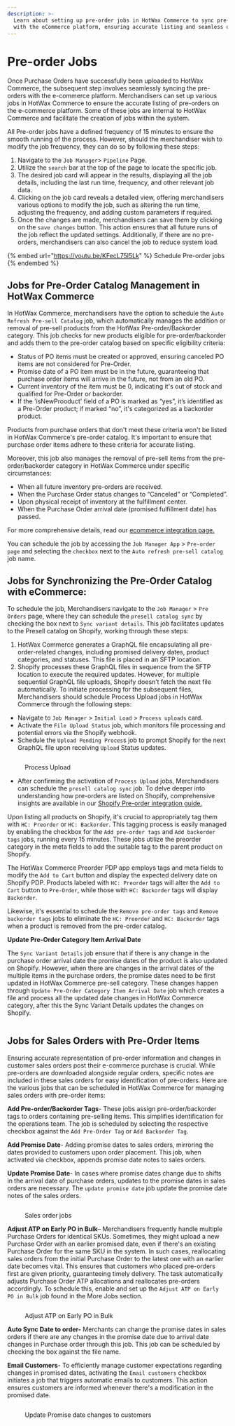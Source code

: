 ```yaml
---
description: >-
  Learn about setting up pre-order jobs in HotWax Commerce to sync pre-orders
  with the eCommerce platform, ensuring accurate listing and seamless operations
---
```


# Pre-order Jobs

Once Purchase Orders have successfully been uploaded to HotWax Commerce, the subsequent step involves seamlessly syncing the pre-orders with the e-commerce platform. Merchandisers can set up various jobs in HotWax Commerce to ensure the accurate listing of pre-orders on the e-commerce platform. Some of these jobs are internal to HotWax Commerce and facilitate the creation of jobs within the system.

All Pre-order jobs have a defined frequency of 15 minutes to ensure the smooth running of the process. However, should the merchandiser wish to modify the job frequency, they can do so by following these steps:

1. Navigate to the `Job Manager`> `Pipeline` Page.
2. Utilize the `search` bar at the top of the page to locate the specific job.
3. The desired job card will appear in the results, displaying all the job details, including the last run time, frequency, and other relevant job data.
4. Clicking on the job card reveals a detailed view, offering merchandisers various options to modify the job, such as altering the run time, adjusting the frequency, and adding custom parameters if required.
5. Once the changes are made, merchandisers can save them by clicking on the `save changes` button. This action ensures that all future runs of the job reflect the updated settings. Additionally, if there are no pre-orders, merchandisers can also cancel the job to reduce system load.

{% embed url="https://youtu.be/KFecL75l5Lk" %}
Schedule Pre-order jobs
{% endembed %}

## Jobs for Pre-Order Catalog Management in HotWax Commerce

In HotWax Commerce, merchandisers have the option to schedule the `Auto Refresh Pre-sell Catalog` job, which automatically manages the addition or removal of pre-sell products from the HotWax Pre-order/Backorder category. This job checks for new products eligible for pre-order/backorder and adds them to the pre-order catalog based on specific eligibility criteria:

* Status of PO items must be created or approved, ensuring canceled PO items are not considered for Pre-Order.
* Promise date of a PO item must be in the future, guaranteeing that purchase order items will arrive in the future, not from an old PO.
* Current inventory of the item must be 0, indicating it's out of stock and qualified for Pre-Order or backorder.
* If the 'isNewProoduct' field of a PO is marked as “yes”, it’s identified as a Pre-Order product; if marked “no”, it's categorized as a backorder product.

Products from purchase orders that don't meet these criteria won't be listed in HotWax Commerce's pre-order catalog. It's important to ensure that purchase order items adhere to these criteria for accurate listing.

Moreover, this job also manages the removal of pre-sell items from the pre-order/backorder category in HotWax Commerce under specific circumstances:

* When all future inventory pre-orders are received.
* When the Purchase Order status changes to “Canceled” or “Completed”.
* Upon physical receipt of inventory at the fulfillment center.
* When the Purchase Order arrival date (promised fulfillment date) has passed.

For more comprehensive details, read our [ecommerce integration page.](https://app.gitbook.com/s/HuLroZUG7riNx5fMTaPy/how-are-pre-orderable-and-backorderable-products-listed-or-delisted-on-shopify/presell-catalog-management)

You can schedule the job by accessing the `Job Manager App` > `Pre-order page` and selecting the `checkbox` next to the `Auto refresh pre-sell catalog` job name.

## Jobs for Synchronizing the Pre-Order Catalog with eCommerce:

To schedule the job, Merchandisers navigate to the `Job Manager` > `Pre Orders` page, where they can schedule the `presell catalog sync` by checking the box next to `Sync variant details`. This job facilitates updates to the Presell catalog on Shopify, working through these steps:

1. HotWax Commerce generates a GraphQL file encapsulating all pre-order-related changes, including promised delivery dates, product categories, and statuses. This file is placed in an SFTP location.
2. Shopify processes these GraphQL files in sequence from the SFTP location to execute the required updates. However, for multiple sequential GraphQL file uploads, Shopify doesn’t fetch the next file automatically. To initiate processing for the subsequent files, Merchandisers should schedule Process Upload jobs in HotWax Commerce through the following steps:

* Navigate to `Job Manager` > `Initial Load` > `Process uploads` card.
* Activate the `File Upload Status` job, which monitors file processing and potential errors via the Shopify webhook.
* Schedule the `Upload Pending Proces`s job to prompt Shopify for the next GraphQL file upon receiving `Upload` Status updates.

<figure><img src="../.gitbook/assets/job-manager.hotwax.io_pre-order (5).png" alt=""><figcaption><p>Process Upload</p></figcaption></figure>

* After confirming the activation of `Process Upload` jobs, Merchandisers can schedule the `presell catalog sync` job. To delve deeper into understanding how pre-orders are listed on Shopify, comprehensive insights are available in our [Shopify Pre-order integration guide.](https://app.gitbook.com/s/HuLroZUG7riNx5fMTaPy/how-are-pre-orderable-and-backorderable-products-listed-or-delisted-on-shopify/presell-catalog-synchronization)

Upon listing all products on Shopify, it's crucial to appropriately tag them with `HC: Preorder` or `HC: Backorder`. This tagging process is easily managed by enabling the checkbox for the `Add pre-order tags` and `Add backorder tags` jobs, running every 15 minutes. These jobs utilize the preorder category in the meta fields to add the suitable tag to the parent product on Shopify.

The HotWax Commerce Preorder PDP app employs tags and meta fields to modify the `Add to Cart` button and display the expected delivery date on Shopify PDP. Products labeled with `HC: Preorder` tags will alter the `Add to Cart` button to `Pre-Order`, while those with `HC: Backorder` tags will display `Backorder`.

Likewise, it's essential to schedule the `Remove pre-order tags` and `Remove backorder tags` jobs to eliminate the `HC: Preorder` and `HC: Backorder` tags when a product is removed from the pre-order catalog.

**Update Pre-Order Category Item Arrival Date**

The `Sync Variant Details` job ensure that if there is any change in the purchase order arrival date the promise dates of the product is also updated on Shopify. However, when there are changes in the arrival dates of the multiple items in the purchase orders, the promise dates need to be first updated in HotWax Commerce pre-sell category. These changes happen through `Update Pre-Order Category Item Arrival Date` job which creates a file and process all the updated date changes in HotWax Commerce category, after this the Sync Variant Details updates the changes on Shopify.

<figure><img src="../.gitbook/assets/job-manager.hotwax.io_pre-order (1).png" alt=""><figcaption></figcaption></figure>

## Jobs for Sales Orders with Pre-Order Items

Ensuring accurate representation of pre-order information and changes in customer sales orders post their e-commerce purchase is crucial. While pre-orders are downloaded alongside regular orders, specific notes are included in these sales orders for easy identification of pre-orders. Here are the various jobs that can be scheduled in HotWax Commerce for managing sales orders with pre-order items:

**Add Pre-order/Backorder Tags**- These jobs assign pre-order/backorder tags to orders containing pre-selling items. This simplifies identification for the operations team. The job is scheduled by selecting the respective checkbox against the `Add Pre-Order Tag` or `Add Backorder Tag`.

**Add Promise Date**- Adding promise dates to sales orders, mirroring the dates provided to customers upon order placement. This job, when activated via checkbox, appends promise date notes to sales orders.

**Update Promise Date**- In cases where promise dates change due to shifts in the arrival date of purchase orders, updates to the promise dates in sales orders are necessary. The `update promise date` job update the promise date notes of the sales orders.

<figure><img src="../.gitbook/assets/job-manager.hotwax.io_pre-order (2).png" alt=""><figcaption><p>Sales order jobs</p></figcaption></figure>

**Adjust ATP on Early PO in Bulk**– Merchandisers frequently handle multiple Purchase Orders for identical SKUs. Sometimes, they might upload a new Purchase Order with an earlier promised date, even if there's an existing Purchase Order for the same SKU in the system. In such cases, reallocating sales orders from the initial Purchase Order to the latest one with an earlier date becomes vital. This ensures that customers who placed pre-orders first are given priority, guaranteeing timely delivery. The task automatically adjusts Purchase Order ATP allocations and reallocates pre-orders accordingly. To schedule this, enable and set up the `Adjust ATP on Early PO in Bulk` job found in the More Jobs section.

<figure><img src="../.gitbook/assets/job-manager.hotwax.io_pre-order (6).png" alt=""><figcaption><p>Adjust ATP on Early PO in Bulk</p></figcaption></figure>

**Auto Sync Date to order-** Merchants can change the promise dates in sales orders if there are any changes in the promise date due to arrival date changes in Purchase order through this job. This job can be scheduled by checking the box against the file name.

**Email Customers**- To efficiently manage customer expectations regarding changes in promised dates, activating the `Email customers` checkbox initiates a job that triggers automatic emails to customers. This action ensures customers are informed whenever there's a modification in the promised date.

<figure><img src="../.gitbook/assets/job-manager.hotwax.io_pre-order (3).png" alt=""><figcaption><p>Update Promise date changes to customers</p></figcaption></figure>
